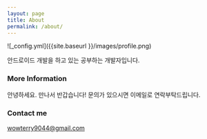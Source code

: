 ```yaml
---
layout: page
title: About
permalink: /about/
---
```


![_config.yml]({{site.baseurl }}/images/profile.png)

안드로이드 개발을 하고 있는 공부하는 개발자입니다.

### More Information

안녕하세요. 만나서 반갑습니다!
문의가 있으시면 이메일로 연락부탁드립니다.


### Contact me

[wowterry9044@gmail.com](mailto:wowterry9044@gmail.com)
